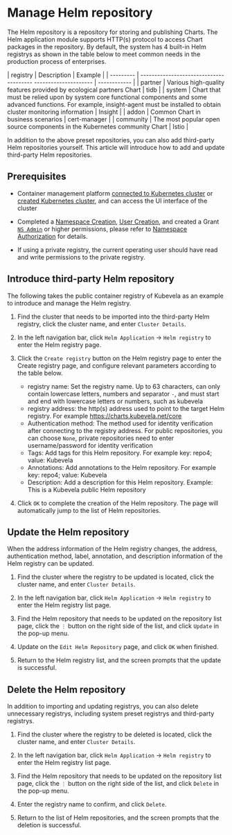 # Manage Helm repository

The Helm repository is a repository for storing and publishing Charts. The Helm application module supports HTTP(s) protocol to access Chart packages in the repository. By default, the system has 4 built-in Helm registrys as shown in the table below to meet common needs in the production process of enterprises.

| registry | Description | Example |
| --------- | --------------------------------------- --------------------- | ------------ |
| partner | Various high-quality features provided by ecological partners Chart | tidb |
| system | Chart that must be relied upon by system core functional components and some advanced functions. For example, insight-agent must be installed to obtain cluster monitoring information | Insight |
| addon | Common Chart in business scenarios | cert-manager |
| community | The most popular open source components in the Kubernetes community Chart | Istio |

In addition to the above preset repositories, you can also add third-party Helm repositories yourself. This article will introduce how to add and update third-party Helm repositories.

## Prerequisites

- Container management platform [connected to Kubernetes cluster](../Clusters/JoinACluster.md) or [created Kubernetes cluster](../Clusters/CreateCluster.md), and can access the UI interface of the cluster

- Completed a [Namespace Creation](../Namespaces/createtens.md), [User Creation](../../../ghippo/user-guide/01UserandAccess/User.md), and created a Grant [`NS Admin`](../Permissions/PermissionBrief.md#ns-admin) or higher permissions, please refer to [Namespace Authorization](../Permissions/Cluster-NSAuth.md) for details.

- If using a private registry, the current operating user should have read and write permissions to the private registry.

## Introduce third-party Helm repository

The following takes the public container registry of Kubevela as an example to introduce and manage the Helm registry.

1. Find the cluster that needs to be imported into the third-party Helm registry, click the cluster name, and enter `Cluster Details`.

    

2. In the left navigation bar, click `Helm Application` -> `Helm registry` to enter the Helm registry page.

    

3. Click the `Create registry` button on the Helm registry page to enter the Create registry page, and configure relevant parameters according to the table below.

    - registry name: Set the registry name. Up to 63 characters, can only contain lowercase letters, numbers and separator `-`, and must start and end with lowercase letters or numbers, such as kubevela
    - registry address: the http(s) address used to point to the target Helm registry. For example <https://charts.kubevela.net/core>
    - Authentication method: The method used for identity verification after connecting to the registry address. For public repositories, you can choose `None`, private repositories need to enter username/password for identity verification
    - Tags: Add tags for this Helm repository. For example key: repo4; value: Kubevela
    - Annotations: Add annotations to the Helm repository. For example key: repo4; value: Kubevela
    - Description: Add a description for this Helm repository. Example: This is a Kubevela public Helm repository

    

4. Click `OK` to complete the creation of the Helm repository. The page will automatically jump to the list of Helm repositories.

    

## Update the Helm repository

When the address information of the Helm registry changes, the address, authentication method, label, annotation, and description information of the Helm registry can be updated.

1. Find the cluster where the registry to be updated is located, click the cluster name, and enter `Cluster Details`.

    

2. In the left navigation bar, click `Helm Application` -> `Helm registry` to enter the Helm registry list page.

    

3. Find the Helm repository that needs to be updated on the repository list page, click the `⋮` button on the right side of the list, and click `Update` in the pop-up menu.

    

4. Update on the `Edit Helm Repository` page, and click `OK` when finished.

    

5. Return to the Helm registry list, and the screen prompts that the update is successful.

## Delete the Helm repository

In addition to importing and updating registrys, you can also delete unnecessary registrys, including system preset registrys and third-party registrys.

1. Find the cluster where the registry to be deleted is located, click the cluster name, and enter `Cluster Details`.

    

2. In the left navigation bar, click `Helm Application` -> `Helm registry` to enter the Helm registry list page.

    

3. Find the Helm repository that needs to be updated on the repository list page, click the `⋮` button on the right side of the list, and click `Delete` in the pop-up menu.

    

4. Enter the registry name to confirm, and click `Delete`.

    

5. Return to the list of Helm repositories, and the screen prompts that the deletion is successful.